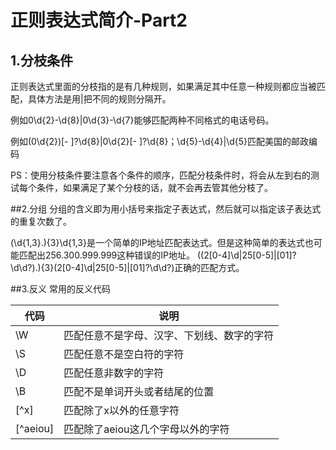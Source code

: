 # 正则表达式简介-Part2

## 1.分枝条件
正则表达式里面的分枝指的是有几种规则，如果满足其中任意一种规则都应当被匹配，具体方法是用|把不同的规则分隔开。

例如0\d{2}-\d{8}|0\d{3}-\d{7}能够匹配两种不同格式的电话号码。

例如\(0\d{2}\)[- ]?\d{8}|0\d{2}[- ]?\d{8}；\d{5}-\d{4}|\d{5}匹配美国的邮政编码

PS：使用分枝条件要注意各个条件的顺序，匹配分枝条件时，将会从左到右的测试每个条件，如果满足了某个分枝的话，就不会再去管其他分枝了。


##2.分组
分组的含义即为用小括号来指定子表达式，然后就可以指定该子表达式的重复次数了。

(\d{1,3}\.){3}\d{1,3}是一个简单的IP地址匹配表达式。但是这种简单的表达式也可能匹配出256.300.999.999这种错误的IP地址。
((2[0-4]\d|25[0-5]|[01]?\d\d?)\.){3}(2[0-4]\d|25[0-5]|[01]?\d\d?)正确的匹配方式。

##3.反义
常用的反义代码

|代码        |说明                                      |
| -----------| ------------                             |
|\W          |匹配任意不是字母、汉字、下划线、数字的字符|
|\S          |匹配任意不是空白符的字符                  |
|\D          |匹配任意非数字的字符                      |
|\B          |匹配不是单词开头或者结尾的位置            |
|[^x]        |匹配除了x以外的任意字符                   |
|[^aeiou]    |匹配除了aeiou这几个字母以外的字符         |



